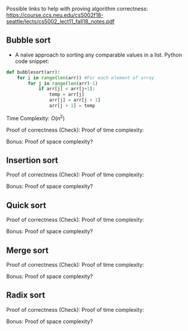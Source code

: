 Possible links to help with proving algorithm correctness: 
https://course.ccs.neu.edu/cs5002f18-seattle/lects/cs5002_lect11_fall18_notes.pdf
## Bubble sort
- A naïve approach to sorting any comparable values in a list.
Python code snippet:
```python
def bubblesort(arr):
	for i in range(len(arr)) #For each element of array
		for j in range(len(arr)-1)
			if arr[j] < arr[j+1]:
				temp = arr[j]
				arr[j] = arr[j + 1]
				arr[j + 1] = temp
```
Time Complexity: $O(n^2)$

Proof of correctness (Check):
Proof of time complexity:

Bonus: Proof of space complexity?
## Insertion sort


Proof of correctness (Check):
Proof of time complexity:

Bonus: Proof of space complexity?
## Quick sort


Proof of correctness (Check):
Proof of time complexity:

Bonus: Proof of space complexity?
## Merge sort


Proof of correctness (Check):
Proof of time complexity:

Bonus: Proof of space complexity?
## Radix sort


Proof of correctness (Check):
Proof of time complexity:

Bonus: Proof of space complexity?
